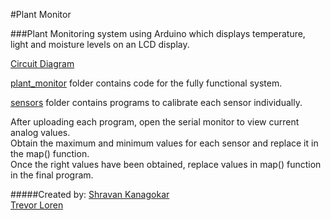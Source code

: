 
#Plant Monitor

###Plant Monitoring system using Arduino which displays temperature, light and moisture levels on an LCD display.

[Circuit Diagram](https://github.com/shrvn-k/PlantMonitor/blob/master/circuit_diagram.jpg)

[plant_monitor](https://github.com/shrvn-k/PlantMonitor/tree/master/plant_monitor) folder contains code for the fully functional system.

[sensors](https://github.com/shrvn-k/PlantMonitor/tree/master/sensors) folder contains programs to calibrate each sensor individually.

After uploading each program, open the serial monitor to view current analog values.  
Obtain the maximum and minimum values for each sensor and replace it in the map() function.  
Once the right values have been obtained, replace values in map() function in the final program.


#####Created by:
[Shravan Kanagokar](https://github.com/shrvn-k)  
[Trevor Loren](https://github.com/tloren)

